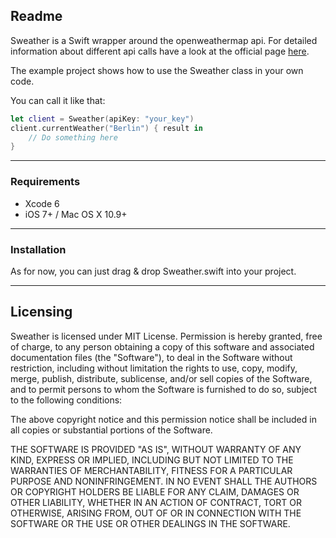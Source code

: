 ## Readme
Sweather is a Swift wrapper around the openweathermap api.
For detailed information about different api calls have a look at the official page [here](http://openweathermap.org).

The example project shows how to use the Sweather class in your own code.

You can call it like that:

```swift
let client = Sweather(apiKey: "your_key")
client.currentWeather("Berlin") { result in
	// Do something here
}
```

---
### Requirements
+ Xcode 6
+ iOS 7+ / Mac OS X 10.9+

---
### Installation
As for now, you can just drag & drop Sweather.swift into your project.

---
## Licensing

Sweather is licensed under MIT License. Permission is hereby granted, free of charge, to any person obtaining a copy of this software and associated documentation files (the "Software"), to deal in the Software without restriction, including without limitation the rights to use, copy, modify, merge, publish, distribute, sublicense, and/or sell copies of the Software, and to permit persons to whom the Software is furnished to do so, subject to the following conditions:

The above copyright notice and this permission notice shall be included in all copies or substantial portions of the Software.

THE SOFTWARE IS PROVIDED "AS IS", WITHOUT WARRANTY OF ANY KIND, EXPRESS OR IMPLIED, INCLUDING BUT NOT LIMITED TO THE WARRANTIES OF MERCHANTABILITY, FITNESS FOR A PARTICULAR PURPOSE AND NONINFRINGEMENT. IN NO EVENT SHALL THE AUTHORS OR COPYRIGHT HOLDERS BE LIABLE FOR ANY CLAIM, DAMAGES OR OTHER LIABILITY, WHETHER IN AN ACTION OF CONTRACT, TORT OR OTHERWISE, ARISING FROM, OUT OF OR IN CONNECTION WITH THE SOFTWARE OR THE USE OR OTHER DEALINGS IN THE SOFTWARE.
